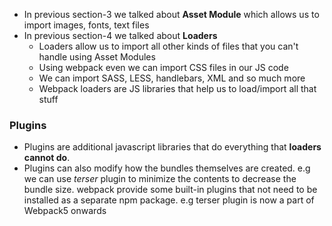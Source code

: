 - In previous section-3 we talked about **Asset Module** which allows us to import images, fonts, text files
- In previous section-4 we talked about **Loaders**
  - Loaders allow us to import all other kinds of files that you can't handle using Asset Modules
  - Using webpack even we can import CSS files in our JS code
  - We can import SASS, LESS, handlebars, XML and so much more
  - Webpack loaders are JS libraries that help us to load/import all that stuff

### Plugins

- Plugins are additional javascript libraries that do everything that **loaders cannot do**.
- Plugins can also modify how the bundles themselves are created. e.g we can use _terser_ plugin to minimize the contents to decrease the bundle size. webpack provide some built-in plugins that not need to be installed as a separate npm package. e.g terser plugin is now a part of Webpack5 onwards
